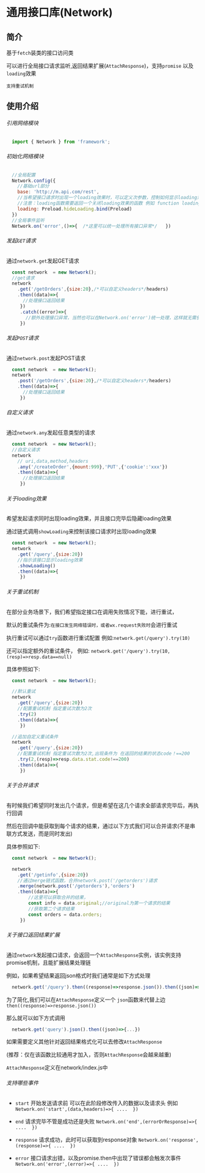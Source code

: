 # 通用接口库(Network)

## 简介

基于`fetch`装类的接口访问类

可以进行全局接口请求监听,返回结果扩展(`AttachResponse`)，支持`promise` 以及`loading`效果 

`支持重试机制`

## 使用介绍

###### 引用网络模块

```js
  import { Network } from 'framework';
```

###### 初始化网络模块

```js
  //全局配置
  Network.config({
    //基础url部分
    base: 'http://m.api.com/rest',
    //当希望接口请求时出现一个loading效果时，可以定义次参数，控制如何显示loading消息
    //注意：loading函数需要返回一个关闭loading效果的函数 例如 function loading(){  showLoading();return hideLoading;     }
    loading: Preload.hideLoading.bind(Preload)
  })
  //全局事件监听
  Network.on('error',()=>{  /*这里可以统一处理所有接口异常*/   })
```

###### 发起`GET`请求

通过`network.get`发起GET请求

```js
  const network  = new Network();
  //get请求
  network
    .get('/getOrders',{size:20},/*可以自定义headers*/headers)
    .then((data)=>{
      //处理接口返回结果
     })
     .catch((error)=>{
       //额外处理接口异常，当然也可以在Network.on('error')统一处理，这样就无需使用catch
     })
```

###### 发起`POST`请求

通过`network.post`发起POST请求

```js
  const network  = new Network();
  network
    .post('/getOrders',{size:20},/*可以自定义headers*/headers)
    .then((data)=>{
      //处理接口返回结果
     })

```

###### 自定义请求

通过`network.any`发起任意类型的请求

```js
  const network  = new Network();
  //自定义请求
  network
    // uri,data,method,headers
    .any('/createOrder',{mount:999},'PUT',{'cookie':'xxx'})
    .then((data)=>{
      //处理接口返回结果
     })
```

###### 关于loading效果

希望发起请求同时出现loading效果，并且接口完毕后隐藏loading效果

通过链式调用`showLoading`来控制该接口请求时出现loading效果

```js
  const network  = new Network();
  network
    .get('/query',{size:20})
    //指示该接口显示loading效果
    .showLoading()
    .then((data)=>{
     })
```

###### 关于重试机制

在部分业务场景下，我们希望指定接口在调用失败情况下能，进行重试，

默认的重试条件为:`在接口发生网络错误时，或者wx.request失败时`会进行重试

执行重试可以通过`try`函数进行重试配置 例如:`network.get(/query').try(10)`

还可以指定额外的重试条件， 例如: `network.get('/query').try(10,(resp)=>resp.data==null)`

具体参照如下:

```js
  const network  = new Network();

  //默认重试
  network
    .get('/query',{size:20})
    //配置重试机制 指定重试次数为2次
    .try(2)
    .then((data)=>{
     })

  //追加自定义重试条件
  network
    .get('/query',{size:20})
    //配置重试机制 指定重试次数为2次,出现条件为 在返回的结果的状态code！==200
    .try(2,(resp)=>resp.data.stat.code!==200)
    .then((data)=>{
     })

```

###### 关于合并请求

有时候我们希望同时发出几个请求，但是希望在这几个请求全部请求完毕后，再执行回调

然后在回调中能获取到每个请求的结果，通过以下方式我们可以合并请求(不是串联方式发送，而是同时发出)

具体参照如下:

```js
  const network  = new Network();

  network
    .get('/getinfo',{size:20})
    //通过merge链式函数，合并network.post('/getorders')请求
    .merge(network.post('/getorders'),'orders')
    .then((data)=>{
        //这里可以获取合并的结果，
        const info = data.original;//original为第一个请求的结果
        //获取第二个请求结果
        const orders = data.orders;
     })

```

###### 关于接口返回结果扩展

通过`network`发起接口请求，会返回一个`AttachResponse`实例，该实例支持promise机制，且能扩展结果处理链

例如，如果希望结果返回json格式时我们通常是如下方式处理

```js
  network.get('/query').then((response)=>response.json()).then((json)=>{...})
```

为了简化,我们可以在`AttachResponse`定义一个 `json`函数来代替上边`then((response)=>response.json())`

那么就可以如下方式调用

```js
  network.get('query').json().then((json)=>{...})
```

如果需要定义其他针对返回结果格式化可以去修改`AttachResponse`

(推荐：仅在该函数比较通用才加入，否则`AttachResponse`会越来越重)

`AttachResponse`定义在network/index.js中

###### 支持哪些事件

- `start`  开始发送请求前 可以在此阶段修改传入的数据以及请求头 例如   `Network.on('start',(data,headers)=>{ ....  })`

- `end` 请求完毕不管是成功还是失败  `Network.on('end',(errorOrResponse)=>{ ....  })`

- `response` 请求成功，此时可以获取到response对象 `Network.on('response',(response)=>{ ....  })`

- `error` 接口请求出错，以及promise.then中出现了错误都会触发次事件 `Network.on('error',(error)=>{ ....  })`